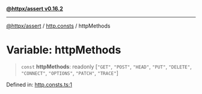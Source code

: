 [**@httpx/assert v0.16.2**](../../README.md)

***

[@httpx/assert](../../README.md) / [http.consts](../README.md) / httpMethods

# Variable: httpMethods

> `const` **httpMethods**: readonly \[`"GET"`, `"POST"`, `"HEAD"`, `"PUT"`, `"DELETE"`, `"CONNECT"`, `"OPTIONS"`, `"PATCH"`, `"TRACE"`\]

Defined in: [http.consts.ts:1](https://github.com/belgattitude/httpx/blob/4dae8c09c15139f4a822e2110336093570f143a3/packages/assert/src/http.consts.ts#L1)
